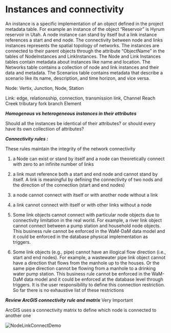 Instances and connectivity
=========
An instance is a specific implementation of an object defined in the project metadata table. For example an instance of the object “Reservoir” is Hyrum reservoir in Utah. A node instance can stand by itself but a link instance references a start and end node. The connectivity between node and links instances represents the spatial topology of networks. The instances are connected to their parent objects through the attribute “ObjectName” in the tables of NodeInstances and LinkInstances. The Node and Link Instances tables contain metadata about instances like name and location. The Networks table contains a collection of node and link instances and their data and metadata. The Scenarios table contains metadata that describe a scenario like its name, description, and time horizon, and vice versa. 


Node: Vertix, Junction,	Node, Station

Link: edge, relationsship, connection, transmission link, Channel	Reach 	Creek	tributary	fork	branch	Element

***Homogenous vs heterogeneous instances in their attributes*** <p>
Should all the instances be identical of their attributes? or should every have its own collectiion of attributes?


***Connectivity rules :***<p>
These rules maintain the integrity of the network connectivity <p>
1. a Node can exist or stand by itself and a node can theoretically connect with zero to an infinite number of links <p>
2. a link must reference both a start and end node and cannot stand by itself. A link is meaningful by defining the connectivity of two nods and the direction of the connection (start and end nodes) <p>
3. a node cannot connect with itself or with another node without a link <p>
4. a link cannot connect with itself or with other links without a node <p>
5. Some link objects cannot connect with particular node objects due to connectivity limitation in the real world. For example, a river link object cannot connect between a pump station and household node objects. This business rule cannot be enforced in the WaM-DaM data model and it could be enforced in the database physical implementation as triggers. <p>
6. Some link objects (e.g., pipe) cannot have an illogical flow direction (i.e., start and end nodes). For example, a wastewater pipe link object cannot have a direction that flows from the manhole up to the houses. Or the same pipe direction cannot be flowing from a manhole to a drinking water pump station. This business rule cannot be enforced in the WaM-DaM data model and it could be enforced at the database level through triggers. It is the user responsibility to define this connection restriction. So far there is no exhaustive list of these restrictions

***Review ArcGIS connectivity rule and matrix*** Very Important  

ArcGIS uses a connectivity matrix to define which node is connected to another one


![NodeLinkConnectDemo](https://github.com/amabdallah/WaMDaM/blob/master/Figures/NodeLinkConnectDemo.jpg)
